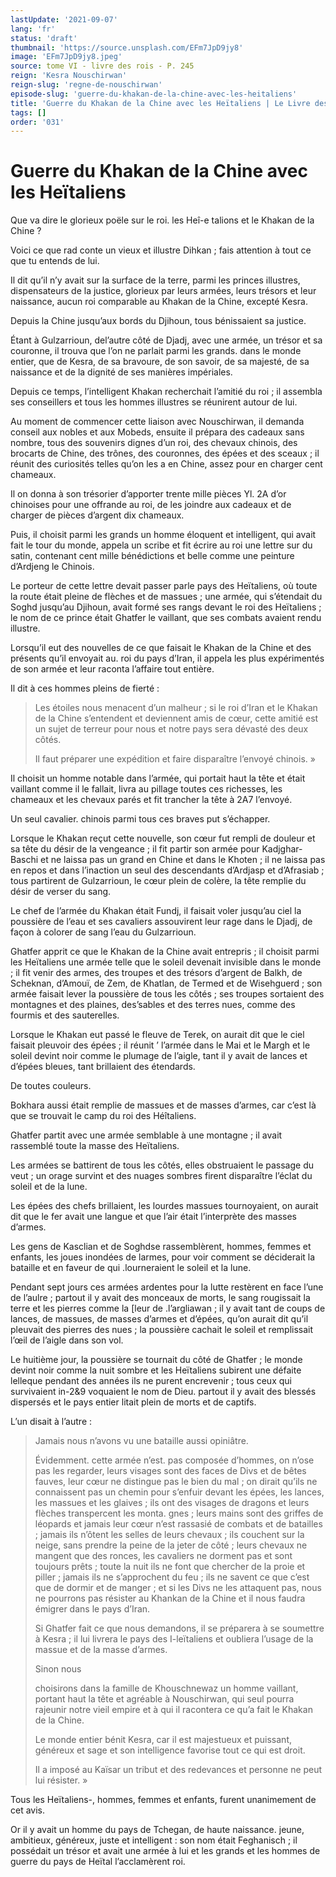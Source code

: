 ```yaml
---
lastUpdate: '2021-09-07'
lang: 'fr'
status: 'draft'
thumbnail: 'https://source.unsplash.com/EFm7JpD9jy8'
image: 'EFm7JpD9jy8.jpeg'
source: tome VI - livre des rois - P. 245
reign: 'Kesra Nouschirwan'
reign-slug: 'regne-de-nouschirwan'
episode-slug: 'guerre-du-khakan-de-la-chine-avec-les-heitaliens'
title: 'Guerre du Khakan de la Chine avec les Heïtaliens | Le Livre des Rois | Shâhnâmeh'
tags: []
order: '031'
---
```


<!-- LTeX: language=fr -->

# Guerre du Khakan de la Chine avec les Heïtaliens

Que va dire le glorieux poële sur le roi. les Heî-e talions et le Khakan de la Chine ?

Voici ce que rad conte un vieux et illustre Dihkan ; fais attention à tout ce que tu entends de lui.

Il dit qu’il n’y avait sur la surface de la terre, parmi les princes illustres, dispensateurs de la justice, glorieux par leurs armées, leurs trésors et leur naissance, aucun roi comparable au Khakan de la Chine, excepté Kesra.

Depuis la Chine jusqu’aux bords du Djihoun, tous bénissaient sa justice.

Étant à Gulzarrioun, del’autre côté de Djadj, avec une armée, un trésor et sa couronne, il trouva que l’on ne parlait parmi les grands. dans le monde entier, que de Kesra, de sa bravoure, de son savoir, de sa majesté, de sa naissance et de la dignité de ses manières impériales.

Depuis ce temps, l’intelligent Khakan recherchait l’amitié du roi ; il assembla ses conseillers et tous les hommes illustres se réunirent autour de lui.

Au moment de commencer cette liaison avec Nouschirwan, il demanda conseil aux nobles et aux Mobeds, ensuite il prépara des cadeaux sans nombre, tous des souvenirs dignes d’un roi, des chevaux chinois, des brocarts de Chine, des trônes, des couronnes, des épées et des sceaux ; il réunit des curiosités telles qu’on les a en Chine, assez pour en charger cent chameaux.

Il on donna à son trésorier d’apporter trente mille pièces Yl. 2A d’or chinoises pour une offrande au roi, de les joindre aux cadeaux et de charger de pièces d’argent dix chameaux.

Puis, il choisit parmi les grands un homme éloquent et intelligent, qui avait fait le tour du monde, appela un scribe et fit écrire au roi une lettre sur du satin, contenant cent mille bénédictions et belle comme une peinture d’Ardjeng le Chinois.

Le porteur de cette lettre devait passer parle pays des Heïtaliens, où toute la route était pleine de flèches et de massues ; une armée, qui s’étendait du Soghd jusqu’au Djihoun, avait formé ses rangs devant le roi des Heïtaliens ; le nom de ce prince était Ghatfer le vaillant, que ses combats avaient rendu illustre.

Lorsqu’il eut des nouvelles de ce que faisait le Khakan de la Chine et des présents qu’il envoyait au. roi du pays d’Iran, il appela les plus expérimentés de son armée et leur raconta l’affaire tout entière.

Il dit à ces hommes pleins de fierté :

> Les étoiles nous menacent d’un malheur ; si le roi d’Iran et le Khakan de la Chine s’entendent et deviennent amis de cœur, cette amitié est un sujet de terreur pour nous et notre pays sera dévasté des deux côtés.
>
> Il faut préparer une expédition et faire disparaître l’envoyé chinois. »

Il choisit un homme notable dans l’armée, qui portait haut la tête et était vaillant comme il le fallait, livra au pillage toutes ces richesses, les chameaux et les chevaux parés et fit trancher la tête à 2A7 l’envoyé.

Un seul cavalier. chinois parmi tous ces braves put s’échapper.

Lorsque le Khakan reçut cette nouvelle, son cœur fut rempli de douleur et sa tête du désir de la vengeance ; il fit partir son armée pour Kadjghar-Baschi et ne laissa pas un grand en Chine et dans le Khoten ; il ne laissa pas en repos et dans l’inaction un seul des descendants d’Ardjasp et d’Afrasiab ; tous partirent de Gulzarrioun, le cœur plein de colère, la tête remplie du désir de verser du sang.

Le chef de l’armée du Khakan était Fundj, il faisait voler jusqu’au ciel la poussière de l’eau et ses cavaliers assouvirent leur rage dans le Djadj, de façon à colorer de sang l’eau du Gulzarrioun.

Ghatfer apprit ce que le Khakan de la Chine avait entrepris ; il choisit parmi les Heïtaliens une armée telle que le soleil devenait invisible dans le monde ; il fit venir des armes, des troupes et des trésors d’argent de Balkh, de Scheknan, d’Amouï, de Zem, de Khatlan, de Termed et de Wisehguerd ; son armée faisait lever la poussière de tous les côtés ; ses troupes sortaient des montagnes et des plaines, des’sables et des terres nues, comme des fourmis et des sauterelles.

Lorsque le Khakan eut passé le fleuve de Terek, on aurait dit que le ciel faisait pleuvoir des épées ; il réunit ’
l’armée dans le Mai et le Margh et le soleil devint noir comme le plumage de l’aigle, tant il y avait de lances et d’épées bleues, tant brillaient des étendards.

De toutes couleurs.

Bokhara aussi était remplie de massues et de masses d’armes, car c’est là que se trouvait le camp du roi des Héîtaliens.

Ghatfer partit avec une armée semblable à une montagne ; il avait rassemblé toute la masse des Heïtaliens.

Les armées se battirent de tous les côtés, elles obstruaient le passage du veut ; un orage survint et des nuages sombres firent disparaître l’éclat du soleil et de la lune.

Les épées des chefs brillaient, les lourdes massues tournoyaient, on aurait dit que le fer avait une langue et que l’air était l’interprète des masses d’armes.

Les gens de Kasclian et de Soghdse rassemblèrent, hommes, femmes et enfants, les joues inondées de larmes, pour voir comment se déciderait la bataille et en faveur de qui
.lourneraient le soleil et la lune.

Pendant sept jours ces armées ardentes pour la lutte restèrent en face l’une de l’aulre ; partout il y avait des monceaux de morts, le sang rougissait la terre et les pierres comme la [leur de .l’argliawan ; il y avait tant de coups de lances, de massues, de masses d’armes et d’épées, qu’on aurait dit qu’il pleuvait des pierres des nues ; la poussière cachait le soleil et remplissait l’œil de l’aigle dans son vol.

Le huitième jour, la poussière se tournait du côté de Ghatfer ; le monde devint noir comme la nuit sombre et les Heïtaliens subirent une défaite lelleque pendant des années ils ne purent encrevenir ; tous ceux qui survivaient in-2&9
voquaient le nom de Dieu. partout il y avait des blessés dispersés et le pays entier litait plein de morts et de captifs.

L’un disait à l’autre :

> Jamais nous n’avons vu une bataille aussi opiniâtre.
>
> Évidemment. cette armée n’est. pas composée d’hommes, on n’ose pas les regarder, leurs visages sont des faces de Divs et de bêtes fauves, leur cœur ne distingue pas le bien du mal ; on dirait qu’ils ne connaissent pas un chemin pour s’enfuir devant les épées, les lances, les massues et les glaives ; ils ont des visages de dragons et leurs flèches transpercent les monta. gnes ; leurs mains sont des griffes de léopards et jamais leur cœur n’est rassasié de combats et de batailles ; jamais ils n’ôtent les selles de leurs chevaux ; ils couchent sur la neige, sans prendre la peine de la jeter de côté ; leurs chevaux ne mangent que des ronces, les cavaliers ne dorment pas et sont toujours prêts ; toute la nuit ils ne font que chercher de la proie et piller ; jamais ils ne s’approchent du feu ; ils ne savent ce que c’est que de dormir et de manger ; et si les Divs ne les attaquent pas, nous ne pourrons pas résister au Khankan de la Chine et il nous faudra émigrer dans le pays d’Iran.
>
> Si Ghatfer fait ce que nous demandons, il se préparera à se soumettre à Kesra ; il lui livrera le pays des I-leïtaliens et oubliera l’usage de la massue et de la masse d’armes.
>
> Sinon nous
>
> choisirons dans la famille de Khouschnewaz un homme vaillant, portant haut la tête et agréable à Nouschirwan, qui seul pourra rajeunir notre vieil empire et à qui il racontera ce qu’a fait le Khakan de la Chine.
>
> Le monde entier bénit Kesra, car il est majestueux et puissant, généreux et sage et son intelligence favorise tout ce qui est droit.
>
> Il a imposé au Kaïsar un tribut et des redevances et personne ne peut lui résister. »

Tous les Heïtaliens-, hommes, femmes et enfants, furent unanimement de cet avis.

Or il y avait un homme du pays de Tchegan, de haute naissance. jeune, ambitieux, généreux, juste et intelligent : son nom était Feghanisch ; il possédait un trésor et avait une armée à lui et les grands et les hommes de guerre du pays de Heïtal l’acclamèrent roi.
